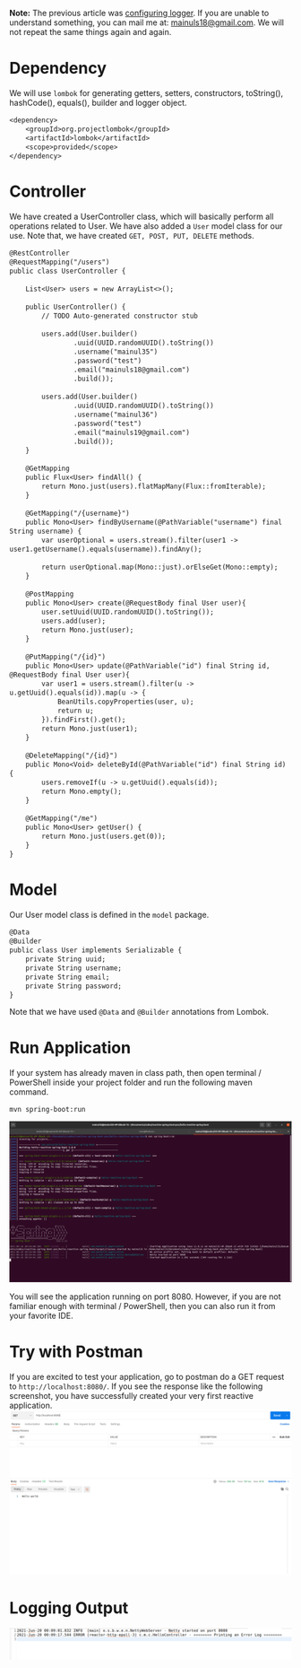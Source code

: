 **Note:** The previous article was [configuring logger](../configuring-logger/). If you are unable to understand something, you can mail me at: [mainuls18@gmail.com](mailto:mainuls18@gmail.com). We will not repeat the same things again and again.

# Dependency
We will use ``lombok`` for generating getters, setters, constructors, toString(), hashCode(), equals(), builder and logger object.

```
<dependency>
    <groupId>org.projectlombok</groupId>
    <artifactId>lombok</artifactId>
    <scope>provided</scope>
</dependency>
```
# Controller
We have created a UserController class, which will basically perform all operations related to User. We have also added a ``User`` model class for our use.
Note that, we have created ``GET, POST, PUT, DELETE`` methods.
```
@RestController
@RequestMapping("/users")
public class UserController {
	
	List<User> users = new ArrayList<>();
	
	public UserController() {
		// TODO Auto-generated constructor stub
		
		users.add(User.builder()
		        .uuid(UUID.randomUUID().toString())
		        .username("mainul35")
		        .password("test")
		        .email("mainuls18@gmail.com")
		        .build());
		
		users.add(User.builder()
		        .uuid(UUID.randomUUID().toString())
		        .username("mainul36")
		        .password("test")
		        .email("mainuls19@gmail.com")
		        .build());
	}
	
    @GetMapping
    public Flux<User> findAll() {
        return Mono.just(users).flatMapMany(Flux::fromIterable);
    }

    @GetMapping("/{username}")
    public Mono<User> findByUsername(@PathVariable("username") final String username) {
		var userOptional = users.stream().filter(user1 -> user1.getUsername().equals(username)).findAny();

		return userOptional.map(Mono::just).orElseGet(Mono::empty);
	}
    
    @PostMapping
    public Mono<User> create(@RequestBody final User user){
		user.setUuid(UUID.randomUUID().toString());
		users.add(user);
    	return Mono.just(user);
    }
    
    @PutMapping("/{id}")
    public Mono<User> update(@PathVariable("id") final String id, @RequestBody final User user){
		var user1 = users.stream().filter(u -> u.getUuid().equals(id)).map(u -> {
			BeanUtils.copyProperties(user, u);
			return u;
		}).findFirst().get();
    	return Mono.just(user1);
    }

    @DeleteMapping("/{id}")
    public Mono<Void> deleteById(@PathVariable("id") final String id) {
		users.removeIf(u -> u.getUuid().equals(id));
    	return Mono.empty();
    }

    @GetMapping("/me")
    public Mono<User> getUser() {
    	return Mono.just(users.get(0));
    }
}
```

# Model
Our User model class is defined in the ``model`` package.
```
@Data
@Builder
public class User implements Serializable {
	private String uuid;
	private String username;
	private String email;
	private String password;
}
```
Note that we have used ``@Data`` and ``@Builder`` annotations from Lombok.

# Run Application
If your system has already maven in class path, then open terminal / PowerShell inside your project folder and run the following maven command.

```
mvn spring-boot:run
```
![Figure below shows the example.](../images/run-app.png)

You will see the application running on port 8080. However, if you are not familiar enough with terminal / PowerShell, then you can also run it from your favorite IDE. 



# Try with Postman
If you are excited to test your application, go to postman do a GET request to ``http://localhost:8080/``. If you see the response like the following screenshot, you have successfully created your very first reactive application.
![](../images/hello-world-response.png)

# Logging Output

![The output in log file](../images/logging-output.png)
